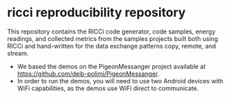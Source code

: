 # ricci reproducibility repository

This repository contains the RICCi code generator, code samples, energy readings, and collected metrics from the samples projects built both using RICCi and hand-written for the data exchange patterns copy, remote, and stream. 
    
 - We based the demos on the PigeonMessanger project available at https://github.com/deib-polimi/PigeonMessanger.
 - In order to run the demos, you will need to use two Android devices with WiFi capabilities, as the demos use WiFi direct to communicate.


